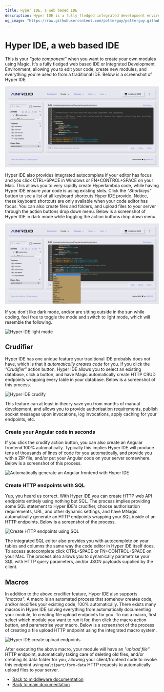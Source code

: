 ```yaml
---
title: Hyper IDE, a web based IDE
description: Hyper IDE is a fully fledged integrated development environment, giving you most important features from other IDEs. Hyper IDE works perfectly on your phone, tablet, computer, or any other device you might have access to with a browser.
og_image: "https://raw.githubusercontent.com/polterguy/polterguy.github.io/master/images/og-hyper-ide-2.jpg"
---
```


# Hyper IDE, a web based IDE

This is your _"goto component"_ when you want to create your own modules using Magic. It's a fully
fledged web based IDE or Integrated Development Environment, allowing you to edit your code,
create new modules, and everything you're used to from a traditional IDE. Below is a screenshot of
Hyper IDE.

![Editing a file in Hyper IDE](https://raw.githubusercontent.com/polterguy/polterguy.github.io/master/images/og-hyper-ide-2.jpg)

Hyper IDE also provides integrated autocomplete if your editor has focus and you click CTRL+SPACE
in Windows or FN+CONTROL+SPACE on your Mac. This allows you to very rapidly create Hyperlambda code,
while having Hyper IDE ensure your code is using existing slots. Click the _"Shortkeys"_ button to see
a list of all keyboard shortcuts Hyper IDE provide. Notice, these keyboard shortcuts are only available
when your code editor has focus. You can also create files and folders, and upload files to your server
through the action buttons drop down menu. Below is a screenshot of Hyper IDE in dark mode while toggling
the action buttons drop down menu.

![Hyper IDE action menu](https://raw.githubusercontent.com/polterguy/polterguy.github.io/master/images/hyper-ide-actions.jpg)

If you don't like dark mode, and/or are sitting outside in the sun while coding, feel free to toggle
the mode and switch to light mode, which will resemble the following.

![Hyper IDE light mode](https://raw.githubusercontent.com/polterguy/polterguy.github.io/master/images/hyper-ide-light.jpg)

## Crudifier

Hyper IDE has one unique feature your traditional IDE probably does not have, which is that
it _automatically creates code_ for you. If you click the _"Crudifier"_ action button, Hyper IDE
allows you to select an existing database, click a button, and have Magic automatically create
HTTP CRUD endpoints wrapping every table in your database. Below is a screenshot of this process.

![Hyper IDE crudify](https://raw.githubusercontent.com/polterguy/polterguy.github.io/master/images/hyper-ide-crudify.jpg)

This feature can at least in theory save you from months of manual development, and allows you to provide
authorisation requirements, publish socket messages upon invocations, log invocations, apply caching for
your endpoints, etc.

### Create your Angular code in seconds

If you click the crudify action button, you can also create an Angular frontend 100% automatically.
Typically this implies Hyper IDE will produce tens of thousands of lines of code for you automatically,
and provide you with a ZIP file, and/or put your Angular code on your server somewhere. Below is a
screenshot of this process.

![Automatically generate an Angular frontend with Hyper IDE](https://raw.githubusercontent.com/polterguy/polterguy.github.io/master/images/generate-frontend.jpg)

### Create HTTP endpoints with SQL

Yup, you heard us correct. With Hyper IDE you can create HTTP web API endpoints entirely using nothing
but SQL. The process implies providing some SQL statement to Hyper IDE's crudifier, choose authorisation
requirements, URL, and other dynamic settings, and have MNagic automatically generate an HTTP endpoints
wrapping your SQL inside of an HTTP endpoints. Below is a screenshot of the process.

![Create HTTP endpoints using SQL](https://raw.githubusercontent.com/polterguy/polterguy.github.io/master/images/generate-sql.jpg)

The integrated SQL editor also provides you with autocomplete on your tables and columns the same
way the code editor in Hyper IDE itself does. To access autocomplete click CTRL+SPACE or FN+CONTROL+SPACE
on your Mac. The process also allows you to dynamically parametrise your SQL with HTTP query parameters, and/or
JSON payloads supplied by the client.

## Macros

In addition to the above crudifier feature, Hyper IDE also supports _"macros"_. A macro is an automated
process that somehow creates code, and/or modifies your existing code, 100% automatically. There exists
many macros in Hyper IDE solving everything from automatically documenting your module, to creating file
upload endpoints for you. To run a macro, first select which module you want to run it for, then click
the macro action button, and parametrise your macro. Below is a screenshot of the process of creating
a file upload HTTP endpoint using the integrated macro system.

![Hyper IDE create upload endpoints](https://raw.githubusercontent.com/polterguy/polterguy.github.io/master/images/execute-macro.jpg)

After executing the above macro, your module will have an _"upload file"_ HTTP endpoint, automatically
taking care of deleting old files, and/or creating its data folder for you, allowing your client/frontend
code to invoke this endpoint using `multipart/form-data` HTTP requests to automatically upload files to
your server.

* [Back to middleware documentation](/documentation/magic/)
* [Back to main documentation](/documentation/)
